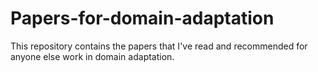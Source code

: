 # Papers-for-domain-adaptation
This repository contains the papers that I've read and recommended for anyone else work in domain adaptation.
